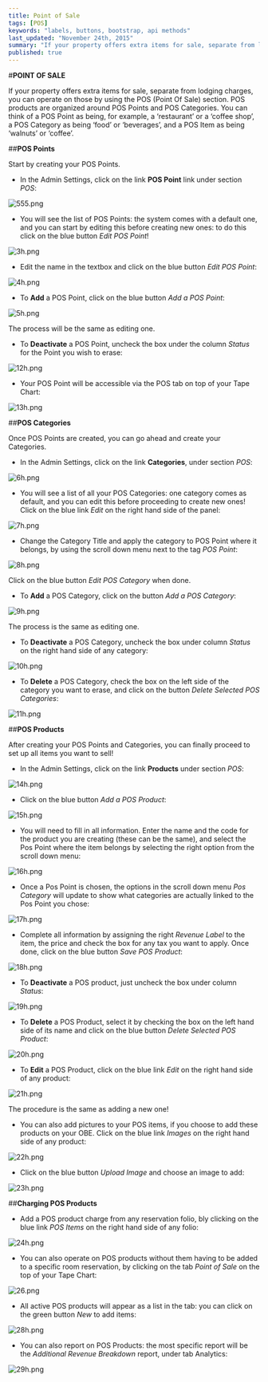 ```yaml
---
title: Point of Sale
tags: [POS]
keywords: "labels, buttons, bootstrap, api methods"
last_updated: "November 24th, 2015"
summary: "If your property offers extra items for sale, separate from lodging charges, you can operate on those by using the POS (Point Of Sale) section."
published: true
---
```






#**POINT OF SALE**

If your property offers extra items for sale, separate from lodging charges, you can operate on those by using the POS (Point Of Sale) section. POS products are organized around POS Points and POS Categories. You can think of a POS Point as being, for example, a ‘restaurant’ or a ‘coffee shop’, a POS Category as being ‘food’ or ‘beverages’, and a POS Item as being ‘walnuts’ or ‘coffee’.  

##**POS Points**

Start by creating your POS Points.  

- In the Admin Settings, click on the link **POS Point** link under section _POS_:

![555.png]({{site.baseurl}}/images/555.png)


- You will see the list of POS Points: the system comes with a default one, and you can start by editing this before creating new ones: to do this click on the blue button _Edit POS Point_! 

![3h.png]({{site.baseurl}}/images/3h.png)

 
 - Edit the name in the textbox and click on the blue button _Edit POS Point_:  
 
![4h.png]({{site.baseurl}}/images/4h.png)

 
 
 - To **Add** a POS Point, click on the blue button _Add a POS Point_:  
 
![5h.png]({{site.baseurl}}/images/5h.png)

 
 The process will be the same as editing one.  


 - To **Deactivate** a POS Point, uncheck the box under the column _Status_ for the Point you wish to erase:  
 
![12h.png]({{site.baseurl}}/images/12h.png)


 
 - Your POS Point will be accessible via the POS tab on top of your Tape Chart:  
 
![13h.png]({{site.baseurl}}/images/13h.png)


 
 
 ##**POS Categories**  
 
 Once POS Points are created, you can go ahead and create your Categories.
 
 - In the Admin Settings, click on the link **Categories**, under section _POS_:  
 
![6h.png]({{site.baseurl}}/images/6h.png)


 
 - You will see a list of all your POS Categories: one category comes as default, and you can edit this before proceeding to create new ones! Click on the blue link _Edit_ on the right hand side of the panel:  
 
![7h.png]({{site.baseurl}}/images/7h.png)


 
 - Change the Category Title and apply the category to POS Point where it belongs, by using the scroll down menu next to the tag _POS Point_:  
 
![8h.png]({{site.baseurl}}/images/8h.png)



Click on the blue button _Edit POS Category_ when done.  

- To **Add** a POS Category, click on the button _Add a POS Category_:  

![9h.png]({{site.baseurl}}/images/9h.png)



The process is the same as editing one.

- To **Deactivate** a POS Category, uncheck the box under column _Status_ on the right hand side of any category:  

![10h.png]({{site.baseurl}}/images/10h.png)



- To **Delete** a POS Category, check the box on the left side of the category you want to erase, and click on the button _Delete Selected POS Categories_:  

![11h.png]({{site.baseurl}}/images/11h.png)




##**POS Products**  

After creating your POS Points and Categories, you can finally proceed to set up all items you want to sell!

 - In the Admin Settings, click on the link **Products** under section _POS_:  
 
![14h.png]({{site.baseurl}}/images/14h.png)


 
 - Click on the blue button _Add a POS Product_:  
 
![15h.png]({{site.baseurl}}/images/15h.png)

 
 - You will need to fill in all information. Enter the name and the code for the product you are creating (these can be the same), and select the Pos Point where the item belongs by selecting the right option from the scroll down menu:  
 
![16h.png]({{site.baseurl}}/images/16h.png)


 
 - Once a Pos Point is chosen, the options in the scroll down menu _Pos Category_ will update to show what categories are actually linked to the Pos Point you chose:  
 
![17h.png]({{site.baseurl}}/images/17h.png)


 
 - Complete all information by assigning the right  _Revenue Label_ to the item, the price and check the box for any tax you want to apply. Once done, click on the blue button _Save POS Product_:  
 
![18h.png]({{site.baseurl}}/images/18h.png)

 
 - To **Deactivate** a POS product, just uncheck the box under column _Status_:  
 
![19h.png]({{site.baseurl}}/images/19h.png)

 
 
 - To **Delete** a POS Product, select it by checking the box on the left hand side of its name and click on the blue button _Delete Selected POS Product_:  
 
![20h.png]({{site.baseurl}}/images/20h.png)

 
 
 - To **Edit** a POS Product, click on the blue link _Edit_ on the right hand side of any product:  
 
![21h.png]({{site.baseurl}}/images/21h.png)



The procedure is the same as adding a new one!

- You can also add pictures to your POS items, if you choose to add these products on your OBE. Click on the blue link _Images_ on the right hand side of any product:  

![22h.png]({{site.baseurl}}/images/22h.png)



- Click on the blue button _Upload Image_ and choose an image to add:  

![23h.png]({{site.baseurl}}/images/23h.png)

 


##**Charging POS Products**  

- Add a POS product charge from any reservation folio, bly clicking on the blue link _POS Items_ on the right hand side of any folio:  

![24h.png]({{site.baseurl}}/images/24h.png)



 - You can also operate on POS products without them having to be added to a specific room reservation, by clicking on the tab _Point of Sale_ on the top of your Tape Chart:  
 
![26.png]({{site.baseurl}}/images/26.png)

 
 - All active POS products will appear as a list in the tab: you can click on the green button _New_ to add items:  
 
![28h.png]({{site.baseurl}}/images/28h.png)


 
 - You can also report on POS Products: the most specific report will be the _Additional Revenue Breakdown_ report, under tab Analytics:  

![29h.png]({{site.baseurl}}/images/29h.png)

